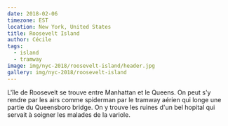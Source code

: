 ```yaml
---
date: 2018-02-06
timezone: EST
location: New York, United States
title: Roosevelt Island
author: Cécile
tags:
  - island
  - tramway
image: img/nyc-2018/roosevelt-island/header.jpg
gallery: img/nyc-2018/roosevelt-island
---
```


L'île de Roosevelt se trouve entre Manhattan et le Queens. On peut s'y rendre par les airs comme spiderman par le tramway aérien qui longe une partie du Queensboro bridge. 
On y trouve les ruines d'un bel hopital qui servait à soigner les malades de la variole.